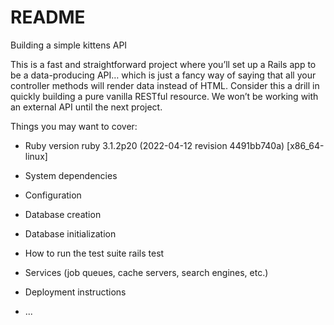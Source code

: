 # README

Building a simple kittens API

This is a fast and straightforward project where you’ll set up a Rails app to be 
a data-producing API… which is just a fancy way of saying that all your controller 
methods will render data instead of HTML. Consider this a drill in quickly building 
a pure vanilla RESTful resource. We won’t be working with an external API until the next project.

Things you may want to cover:

* Ruby version
  ruby 3.1.2p20 (2022-04-12 revision 4491bb740a) [x86_64-linux]

* System dependencies

* Configuration

* Database creation

* Database initialization

* How to run the test suite
  rails test

* Services (job queues, cache servers, search engines, etc.)

* Deployment instructions

* ...
